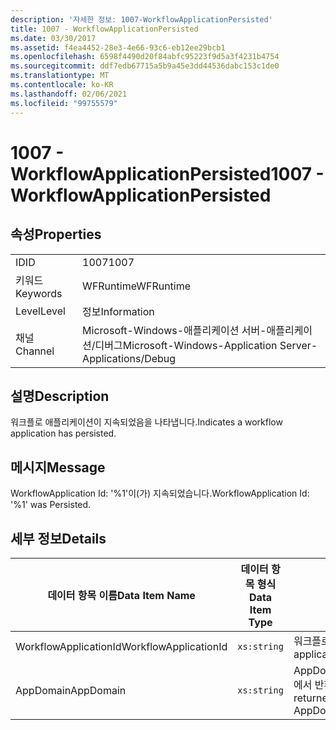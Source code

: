 ```yaml
---
description: '자세한 정보: 1007-WorkflowApplicationPersisted'
title: 1007 - WorkflowApplicationPersisted
ms.date: 03/30/2017
ms.assetid: f4ea4452-28e3-4e66-93c6-eb12ee29bcb1
ms.openlocfilehash: 6598f4490d20f84abfc95223f9d5a3f4231b4754
ms.sourcegitcommit: ddf7edb67715a5b9a45e3dd44536dabc153c1de0
ms.translationtype: MT
ms.contentlocale: ko-KR
ms.lasthandoff: 02/06/2021
ms.locfileid: "99755579"
---
```

# <a name="1007---workflowapplicationpersisted"></a><span data-ttu-id="49a86-103">1007 - WorkflowApplicationPersisted</span><span class="sxs-lookup"><span data-stu-id="49a86-103">1007 - WorkflowApplicationPersisted</span></span>

## <a name="properties"></a><span data-ttu-id="49a86-104">속성</span><span class="sxs-lookup"><span data-stu-id="49a86-104">Properties</span></span>  
  
|||  
|-|-|  
|<span data-ttu-id="49a86-105">ID</span><span class="sxs-lookup"><span data-stu-id="49a86-105">ID</span></span>|<span data-ttu-id="49a86-106">1007</span><span class="sxs-lookup"><span data-stu-id="49a86-106">1007</span></span>|  
|<span data-ttu-id="49a86-107">키워드</span><span class="sxs-lookup"><span data-stu-id="49a86-107">Keywords</span></span>|<span data-ttu-id="49a86-108">WFRuntime</span><span class="sxs-lookup"><span data-stu-id="49a86-108">WFRuntime</span></span>|  
|<span data-ttu-id="49a86-109">Level</span><span class="sxs-lookup"><span data-stu-id="49a86-109">Level</span></span>|<span data-ttu-id="49a86-110">정보</span><span class="sxs-lookup"><span data-stu-id="49a86-110">Information</span></span>|  
|<span data-ttu-id="49a86-111">채널</span><span class="sxs-lookup"><span data-stu-id="49a86-111">Channel</span></span>|<span data-ttu-id="49a86-112">Microsoft-Windows-애플리케이션 서버-애플리케이션/디버그</span><span class="sxs-lookup"><span data-stu-id="49a86-112">Microsoft-Windows-Application Server-Applications/Debug</span></span>|  
  
## <a name="description"></a><span data-ttu-id="49a86-113">설명</span><span class="sxs-lookup"><span data-stu-id="49a86-113">Description</span></span>  

 <span data-ttu-id="49a86-114">워크플로 애플리케이션이 지속되었음을 나타냅니다.</span><span class="sxs-lookup"><span data-stu-id="49a86-114">Indicates a workflow application has persisted.</span></span>  
  
## <a name="message"></a><span data-ttu-id="49a86-115">메시지</span><span class="sxs-lookup"><span data-stu-id="49a86-115">Message</span></span>  

 <span data-ttu-id="49a86-116">WorkflowApplication Id: '%1'이(가) 지속되었습니다.</span><span class="sxs-lookup"><span data-stu-id="49a86-116">WorkflowApplication Id: '%1' was Persisted.</span></span>  
  
## <a name="details"></a><span data-ttu-id="49a86-117">세부 정보</span><span class="sxs-lookup"><span data-stu-id="49a86-117">Details</span></span>  
  
|<span data-ttu-id="49a86-118">데이터 항목 이름</span><span class="sxs-lookup"><span data-stu-id="49a86-118">Data Item Name</span></span>|<span data-ttu-id="49a86-119">데이터 항목 형식</span><span class="sxs-lookup"><span data-stu-id="49a86-119">Data Item Type</span></span>|<span data-ttu-id="49a86-120">설명</span><span class="sxs-lookup"><span data-stu-id="49a86-120">Description</span></span>|  
|--------------------|--------------------|-----------------|  
|<span data-ttu-id="49a86-121">WorkflowApplicationId</span><span class="sxs-lookup"><span data-stu-id="49a86-121">WorkflowApplicationId</span></span>|`xs:string`|<span data-ttu-id="49a86-122">워크플로 애플리케이션 ID</span><span class="sxs-lookup"><span data-stu-id="49a86-122">The workflow application id</span></span>|  
|<span data-ttu-id="49a86-123">AppDomain</span><span class="sxs-lookup"><span data-stu-id="49a86-123">AppDomain</span></span>|`xs:string`|<span data-ttu-id="49a86-124">AppDomain.CurrentDomain.FriendlyName에서 반환되는 문자열입니다.</span><span class="sxs-lookup"><span data-stu-id="49a86-124">The string returned by AppDomain.CurrentDomain.FriendlyName.</span></span>|
